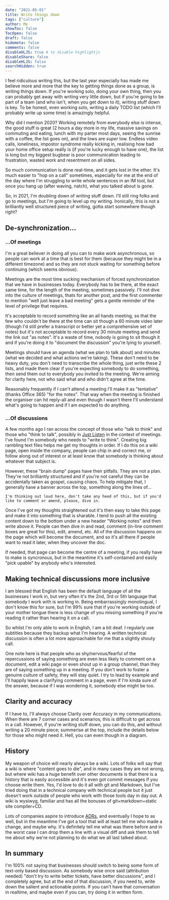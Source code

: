 ```yaml
---
date: "2021-05-01"
title: Write things down
tags: ["culture"]
author: Me
showToc: false
TocOpen: false
draft: false
hidemeta: false
comments: false
disableHLJS: true # to disable highlightjs
disableShare: false
disableHLJS: false
searchHidden: true
---
```


I feel ridiculous writing this, but the last year especially has made me believe more and more that the key to getting things done as a group, is writing things down.  If you're working solo, doing your own thing, then you can probably get away with writing very little down, but if you're going to be part of a team (and who isn't, when you get down to it), writing stuff down is key.  To be honest, even working solo, writing a daily TODO list (which I'll probably write up some time) is amazingly helpful.

Why did I mention 2020?  Working remotely from everybody else is intense, the good stuff is great (2 hours a day more in my life, massive savings on commuting and eating, lunch with my parter most days, seeing the sunrise with a coffee, the list goes on), and the lows are *super* low.  Endless video calls, loneliness, impostor syndrome really kicking in, realising how bad your home office setup really is (if you're lucky enough to have one), the list is long but my biggest bugbear is poor communication leading to frustration, wasted work and resentment on all sides.

So much communication is done real-time, and it gets lost in the ether.  It's much easier to "hop on a call" sometimes, especially for me at the end of the day where I'm struggling to write whole sentences in an IM tool, but once you hang up (after waving, natch), what you talked about is gone.

So, in 2021, I'm doubling down of writing stuff down.  I'll still ring folks and go to meetings, but I'm going to level up my writing.  Ironically, this is not a brilliantly well structured piece of writing, gotta start somewhere though right?


## De-synchronization...


### ...Of meetings

I'm a great believer in doing all you can to make work asynchronous, so people can work at a time that is best for them (because they might be in a different timezone) and so they are not stuck waiting for something before continuing (which seems obvious).

Meetings are the most time sucking mechanism of forced synchronization that we have in businesses today.  Everybody has to be there, at the exact same time, for the length of the meeting, sometimes passively.  I'll not dive into the culture of meetings, thats for another post, and the first commenter to mention "well just leave a bad meeting" gets a gentle reminder of the level of privilege that requires.

It's acceptable to record something like an all hands meeting, so that the few who couldn't be there at the time can sit though a 60 minute video later (though I'd still prefer a transcript or better yet a comprehensive set of notes) but it's not acceptable to record every 30 minute meeting and send the link out "as notes".  It's a waste of time, nobody is going to sit though it and if you're doing it to "document the discussion" you're lying to yourself.

Meetings should have an agenda (what we plan to talk about) and minutes (what we decided and what actions we're taking).  These don't need to be heavy duty, you don't need to transcribe the whole thing, just write these 2 lists, and made them clear if you're expecting somebody to do something, then send them out to everybody you invited to the meeting.  We're aiming for clarity here, not who said what and who didn't agree at the time.

Reasonably frequently if I can't attend a meeting I'll make it as "tentative" (thanks Office 365) "for the notes".  That way when the meeting is finished the organiser can hit reply-all and even though I wasn't there I'll understand what's going to happen and if I am expected to do anything.


### ...Of discussions

A few months ago I ran across the concept of those who "talk to think" and those who "think to talk", possibly in [Just Listen](https://www.amazon.co.uk/Just-Listen-Discover-Getting-Absolutely/dp/0814436471?dchild=1&keywords=just+listen&qid=1619872389&sr=8-1&linkCode=ll1&tag=hhkudac-21&linkId=33b4855dc2bcafeda2bf6cd338bac0d5&language=en_GB&ref_=as_li_ss_tl) in the context of meetings.  I've found I'm somebody who needs to "write to think".  Creating big rambling text files helps me get my thoughts in order.  If I do this on a wiki page, open inside the company, people can chip in and correct me, or follow along out of interest or at least know that somebody is thinking about whatever that subject is.

However, these "brain dump" pages have their pitfalls.  They are not a plan.  They're not brilliantly structured and if you're not careful they can be accidentally taken as gospel, causing chaos.  To help mitigate that, I generally have a banner across the top, something along the lines of...

``` I'm thinking out loud here, don't take any heed of this, but if you'd like to comment or amend, please, dive in. ```

Once I've got my thoughts straightened out it's then easy to take this page and make it into something that is sharable.  I tend to push all the existing content down to the bottom under a new header "Working notes" and then write above it.  People can then dive in and read, comment (in-line comment boxes are great for this), edit, amend, etc.  All of the discussion happens on the page which will become the document, and so it's all there if people want to read it later, when they uncover the doc.

If needed, that page can become the centre of a meeting, if you really have to make is syncronous, but in the meantime it's self-contained and easily "pick upable" by anybody who's interested.

## Making technical discussions more inclusive

I am blessed that English has been the default language of all the businesses I work in, but very often it's the 2nd, 3rd or 5th language that somebody I work with is working in.  Being embarrassingly monolingual, I don't know this for sure, but I'm 99% sure that if you're working outside of your mother tongue there is less change of you missing something if you're reading it rather than hearing it on a call.

So whilst I'm only able to work in English, I am a bit deaf.  I regularly use subtitles because they backup what I'm hearing.  A written technical discussion is often a lot more approachable for me that a slightly shouty call.

One note here is that people who as shy/nervous/fearful of the repercussions of saying something are even less likely to comment on a document, edit a wiki page or even shout up in a group channel, than they are of saying something up in a meeting.  If you don't work to foster a genuine culture of safety, they will stay quiet.  I try to lead by example and I'll happily leave a clarifying comment in a page, even if I'm kinda sure of the answer, because if I was wondering it, somebody else might be too.

## Clarity and accuracy

If I have to, I'll always choose Clarity over Accuracy in my communications.  When there are 7 corner cases and scenarios, this is difficult to get across in a call.  However, if you're writing stuff down, you can do this, and without writing a 20 minute piece; summerise at the top, include the details below for those who might need it.  Hell, you can even though in a diagram.



## History

My weapon of choice will nearly always be a wiki.  Lots of folks will say that a wiki is where "content goes to die", and in many cases they are not wrong, but where wiki has a huge benefit over other documents is that there is a history that is easily accessible and it's even got commit messages if you choose write them.  Yes, I'd love to do it all with git and Markdown, but I've tried doing that in a technical company with technical people but it just doesn't work outside of people who work with those tools day in day out.  A wiki is wysiwyg, familiar and has all the bonuses of git+markdown+static site compiler+CD.

Lots of companies aspire to introduce [ADRs](https://adr.github.io/), and eventually I hope to as well, but in the meantime I've got a tool that will at least tell me who made a change, and maybe why.  it's definitely tell me what was there before and in the worst case I can drop them a line with a visual diff and ask them to tell me about why we're not planning to do what we all last talked about.

## In summary 

I'm 100% not saying that businesses should switch to being some form of text-only based discussion.  As somebody wise once said (attribution needed) "don't try to write better tickets, have better discussions", and I completely agree, but at the end of that discussion, if you need to, write down the salient and actionable points.  If you can't have that conversation in realtime, and maybe even if you can, try doing it in written form.
